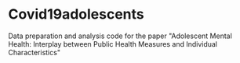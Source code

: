 # Covid19adolescents
Data preparation and analysis code for the paper "Adolescent Mental Health: Interplay between Public Health Measures and Individual Characteristics"
